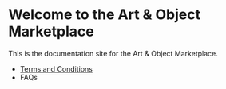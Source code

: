 # Welcome to the Art & Object Marketplace

This is the documentation site for the Art & Object Marketplace.

 * [Terms and Conditions](terms.md)
 * FAQs
